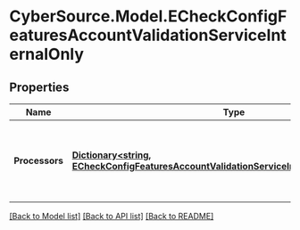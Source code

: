 # CyberSource.Model.ECheckConfigFeaturesAccountValidationServiceInternalOnly
## Properties

Name | Type | Description | Notes
------------ | ------------- | ------------- | -------------
**Processors** | [**Dictionary&lt;string, ECheckConfigFeaturesAccountValidationServiceInternalOnlyProcessors&gt;**](ECheckConfigFeaturesAccountValidationServiceInternalOnlyProcessors.md) | *NEW* Payment Processing connection used to support eCheck, aka ACH, payment methods. Example * \&quot;bofaach\&quot; * \&quot;wellsfargoach\&quot;  | [optional] 

[[Back to Model list]](../README.md#documentation-for-models) [[Back to API list]](../README.md#documentation-for-api-endpoints) [[Back to README]](../README.md)

